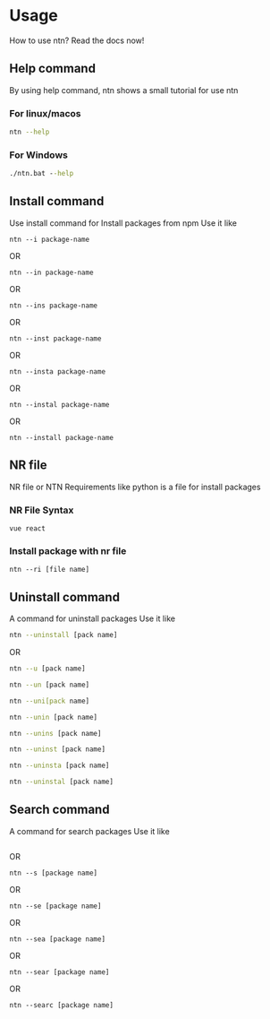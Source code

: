 # Usage
How to use ntn? Read the docs now!
## Help command
By using help command, ntn shows a small tutorial for use ntn
### For linux/macos
```bash
ntn --help
```
### For Windows
```cmd
./ntn.bat --help
```
## Install command
Use install command for Install packages from npm
Use it like
<p align="center">

```
ntn --i package-name
```    

</p>
OR
<p align="center">

```
ntn --in package-name
```    

</p>
OR
<p align="center">

```
ntn --ins package-name
```    

</p>
OR
<p align="center">

```
ntn --inst package-name
```    

</p>
OR
<p align="center">

```
ntn --insta package-name
```    

</p>
OR
<p align="center">

```
ntn --instal package-name
```    

</p>
OR
<p align="center">

```
ntn --install package-name
```    

</p>

## NR file
NR file or NTN Requirements like python is a file for install packages
### NR File Syntax
```
vue react
```
### Install package with nr file
```
ntn --ri [file name]
```
## Uninstall command
A command for uninstall packages
Use it like
```bash
ntn --uninstall [pack name]
```
OR
```bash
ntn --u [pack name]
```
```bash
ntn --un [pack name]
```
```bash
ntn --uni[pack name]
```
```bash
ntn --unin [pack name]
```
```bash
ntn --unins [pack name]
```
```bash
ntn --uninst [pack name]
```
```bash
ntn --uninsta [pack name]
```
```bash
ntn --uninstal [pack name]
```
## Search command
A command for search packages
Use it like
```ntn --search [package name]
```
OR
```
ntn --s [package name]
```
OR
```
ntn --se [package name]
```
OR
```
ntn --sea [package name]
```
OR
```
ntn --sear [package name]
```
OR
```
ntn --searc [package name]
```